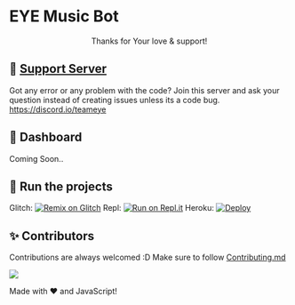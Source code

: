 # EYE Music Bot
<p align="center">Thanks for Your love & support!</p>


## 📝 [Support Server](https://discord.io/teameye)

Got any error or any problem with the code? Join this server and ask your question instead of creating issues unless its a code bug. https://discord.io/teameye

## 📸 Dashboard

Coming Soon..

## 💨 Run the projects

Glitch: [![Remix on Glitch](https://cdn.glitch.com/2703baf2-b643-4da7-ab91-7ee2a2d00b5b%2Fremix-button.svg)](https://glitch.com/edit/#!/import/github/alonefx/EYE-Music)
Repl: [![Run on Repl.it](https://repl.it/badge/github/SudhanPlayz/Discord-MusicBot)](https://repl.it/github/alonefx/EYE-Music)
Heroku: [![Deploy](https://www.herokucdn.com/deploy/button.svg)](https://heroku.com/deploy?template=https://github.com/alonefx/EYE-Music)

## ✨ Contributors

Contributions are always welcomed :D Make sure to follow [Contributing.md](/CONTRIBUTING.md)

<a href="https://github.com/alonefx/EYE-Music/graphs/contributors">
  <img src="https://contributors-img.web.app/image?repo=alonefx/EYE-Music" />
</a>

Made with :heart: and JavaScript!
